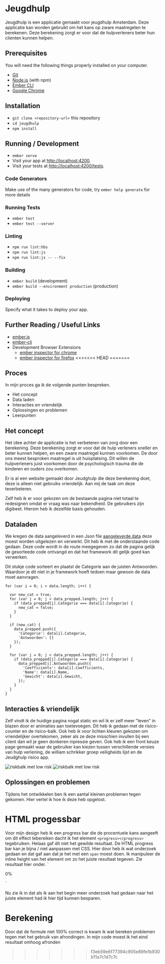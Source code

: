 # Jeugdhulp

Jeugdhulp is een applicatie gemaakt voor jeugdhulp Amsterdam.
Deze applicatie kan worden gebruikt om het kans op zware maatregelen te berekenen.
Deze berekening zorgt er voor dat de hulpverleners beter hun clienten kunnen helpen.

## Prerequisites

You will need the following things properly installed on your computer.

* [Git](https://git-scm.com/)
* [Node.js](https://nodejs.org/) (with npm)
* [Ember CLI](https://ember-cli.com/)
* [Google Chrome](https://google.com/chrome/)

## Installation

* `git clone <repository-url>` this repository
* `cd jeugdhulp`
* `npm install`

## Running / Development

* `ember serve`
* Visit your app at [http://localhost:4200](http://localhost:4200).
* Visit your tests at [http://localhost:4200/tests](http://localhost:4200/tests).

### Code Generators

Make use of the many generators for code, try `ember help generate` for more details

### Running Tests

* `ember test`
* `ember test --server`

### Linting

* `npm run lint:hbs`
* `npm run lint:js`
* `npm run lint:js -- --fix`

### Building

* `ember build` (development)
* `ember build --environment production` (production)

### Deploying

Specify what it takes to deploy your app.

## Further Reading / Useful Links

* [ember.js](https://emberjs.com/)
* [ember-cli](https://ember-cli.com/)
* Development Browser Extensions
  * [ember inspector for chrome](https://chrome.google.com/webstore/detail/ember-inspector/bmdblncegkenkacieihfhpjfppoconhi)
  * [ember inspector for firefox](https://addons.mozilla.org/en-US/firefox/addon/ember-inspector/)
<<<<<<< HEAD
=======


## Proces

In mijn proces ga ik de volgende punten bespreken.

* Het concept
* Data laden
* Interacties en vriendelijk
* Oplossingen en problemen
* Leerpunten

## Het concept
Het idee achter de applicatie is het verbeteren van zorg door een berekening.
Deze berekening zorgt er voor dat de hulp verleners sneller en beter kunnen helpen, en een zware maatregel kunnen voorkomen.
De door ons meest besproken maatregel is uit huisplatsing. Dit willen de hulpverleners juist voorkomen door de psychologisch trauma die de kinderen en ouders zou overkomen.

Er is al een website gemaakt door Jeudghulp die deze berekening doet, deze is alleen niet gebruiks vriendelijk.
Aan mij de taak om deze teverbeteren.

Zelf heb ik er voor gekozen om de bestaande pagina niet totaal te redesignen omdat er vraag was naar bekendheid. De gebruikers zijn digibeet. Hierom heb ik dezelfde basis gehouden.

## Dataladen
We kregen de data aangeleverd in een Json file [aangeleverde data](https://github.com/MartijnReeuwijk/techtrack/blob/master/public/assets/json/data.json) deze moest worden uitgelezen en verwerkt. Dit heb ik met de onderstaande code gedaan.
Deze code wordt in de route meegegeven zo dat de pagina gelijk de gesorteede code ontvangd en dat het framework dit gelijk goed kan verwerken.

Dit stukje code sorteert en plaatst de Categorie aan de juisten Antwoorden. Waardoor je dit niet in je framework hoeft tedoen maar gewoon de data moet aanvragen.

```var data_prepped = [];
for (var i = 0; i < data.length; i++) {

  var new_cat = true;
  for (var j = 0; j < data_prepped.length; j++) {
    if (data_prepped[j].Categorie === data[i].Categorie) {
      new_cat = false;
    }
  }

  if (new_cat) {
    data_prepped.push({
      'Categorie': data[i].Categorie,
      'Antwoorden': []
    });
  }

  for (var j = 0; j < data_prepped.length; j++) {
    if (data_prepped[j].Categorie === data[i].Categorie) {
      data_prepped[j].Antwoorden.push({
        'Coefficients': data[i].Coefficients,
        'Name': data[i].Name,
        'Gewicht': data[i].Gewicht,
      });
    }
  }
}
```

## Interacties & vriendelijk
Zelf vindt ik de huidige pagina nogal static en wil ik er zelf meer "leven" in blazen door er animaties aan toetevoegen.
Dit heb ik gedaan met de  risico-counter en de risico-balk. Ook heb ik voor lichten kleuren gekozen om vriendelijker overtekomen, zeker als ze deze misschien invullen bij een client dan wil je geen donkeren inpressie geven.
Ook heb ik een front keuze page gemaakt waar de gebruiker kan kiezen tussen verschillende versies van hulp verlening, de william schrikker groep veiligheids lijst en de Jeudghulp risico app.

![riskbalk met low risk](https://github.com/MartijnReeuwijk/techtrack/blob/master/public/assets/images/risk-balk.png)
![riskbalk met low risk](https://github.com/MartijnReeuwijk/techtrack/blob/master/public/assets/images/risk-balk-rood.png)

## Oplossingen en problemen
Tijdens het ontwikkelen ben ik een aantal kleinen problemen tegen gekomen. Hier vertel ik hoe ik deze heb opgelost.

# HTML progessbar
Voor mijn design heb ik een progress bar die de procentuele kans aangeeft om dit effect tebereiken dacht ik het element `<progress></progress>` tegebruiken. Helaas gaf dit niet het gewilde resultaat. De HTML progress bar kan je bijna / niet aanpassen met CSS. Hier door heb ik wat onderzoek gedaan en dat gaf aan dat je het met een ```span``` moest doen. Ik manipuleer de inline height van het element om zo het juiste resultaat tegeven.
Zie resultaat hier onder.
 `   <div class="barHolder">
    <div class="progressbarHolder">
      <span id="progress" style="height:0%;"  class="progressAnime">
        <span class="shadowBox">0%</span>
      </span>
    </div>
  </div>`
  
Nu zie ik in dat als ik aan het begin meer onderzoek had gedaan naar het juiste element had ik hier tijd kunnen besparen.

# Berekening
Door dat de formule niet 100% correct is kwam ik wat bereken problemen tegen met het gebruik van afrondingen.
In mijn code moest ik het eind resultaat omhoog afronden
  
>>>>>>> f3eb59e6f77394c905e89fe1b930b11a7c1d7c7c
